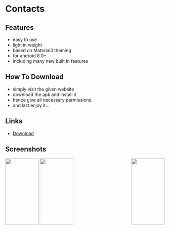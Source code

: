 # Contacts
## Features
- easy to use
- light in weight
- based on Material3 theming
- for android 8.0+
- including many new built in features
## How To Download
- simply visit the given website
- download the apk and install it
- hence give all necessary permissions.
- and last enjoy it...
## Links
- [Download](https://www.pling.com/p/2209171/)
## Screenshots
<img align="left" height="210" width="106" src=""/>
<img align="right" height="210" width="106" src=""/>
<img align="left" height="210" width="106" src=""/>
